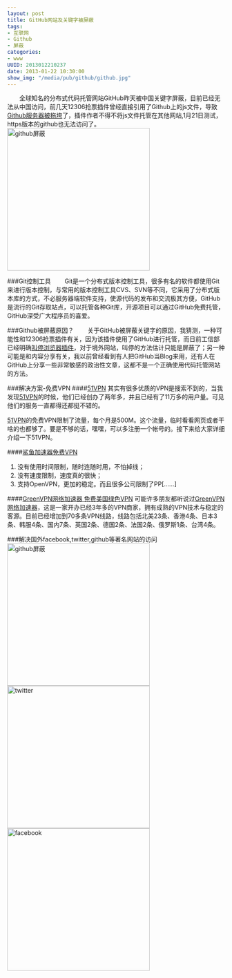 ```yaml
---
layout: post
title: GitHub网站及关键字被屏蔽
tags: 
- 互联网
- Github
- 屏蔽
categories:
- www
UUID: 2013012210237
date: 2013-01-22 10:30:00
show_img: "/media/pub/github/github.jpg"
---
```


　　全球知名的分布式代码托管网站GitHub昨天被中国关键字屏蔽，目前已经无法从中国访问，前几天12306抢票插件曾经直接引用了Github上的js文件，导致<a href="http://diy.pconline.com.cn/315/3155207.html" alt="Github服务器被拖跨" target="_bank">Github服务器被拖垮</a>了，插件作者不得不将js文件托管在其他网站,1月21日测试，https版本的github也无法访问了。
<a href="http://github.com" target="_bank">
<img src="{{site.static_url}}/media/pub/github/github.jpg" width="330px" alt="github屏蔽" class="img-center" ></img>
</a>

###Git控制工具
　　Git是一个分布式版本控制工具，很多有名的软件都使用Git来进行版本控制，与常用的版本控制工具CVS、SVN等不同，它采用了分布式版本库的方式，不必服务器端软件支持，使源代码的发布和交流极其方便，GitHub是流行的Git存取站点，可以托管各种Git库，开源项目可以通过GitHub免费托管，GitHub深受广大程序员的喜爱。

###Github被屏蔽原因？
　　关于GitHub被屏蔽关键字的原因，我猜测，一种可能性和12306抢票插件有关，因为该插件使用了GitHub进行托管，而日前工信部已经明确<a href="http://it.sohu.com/20130119/n363987456.shtml" alt="叫停浏览器抢票插件" target="_bank">叫停浏览器插件</a>，对于境外网站，叫停的方法估计只能是屏蔽了；另一种可能是和内容分享有关，我以前曾经看到有人把GitHub当Blog来用，还有人在GitHub上分享一些非常敏感的政治性文章，这都不是一个正确使用代码托管网站的方法。

###解决方案-免费VPN
####<a href="http://a.wy002.info/in.html?userid=195596" alt="51VPN" target="_bank">51VPN</a>
其实有很多优质的VPN是搜索不到的，当我发现<a href="http://a.wy002.info/in.html?userid=195596" alt="51VPN" target="_bank">51VPN</a>的时候，他们已经创办了两年多，并且已经有了11万多的用户量。可见他们的服务一直都得还都挺不错的。

<a href="http://a.wy002.info/in.html?userid=195596" alt="51VPN" target="_bank">51VPN</a>的免费VPN限制了流量，每个月是500M。这个流量，临时看看网页或者干啥的也都够了。要是不够的话，嘿嘿，可以多注册一个帐号的。接下来给大家详细介绍一下51VPN。

####<a href="http://shayunet.info/170850" alt="鲨鱼加速器免费VPN" target="_bank">鲨鱼加速器免费VPN</a>
<ol>
<li>没有使用时间限制，随时连随时用，不怕掉线；</li>
<li>没有速度限制，速度真的很快；</li>
<li>支持OpenVPN，更加的稳定。而且很多公司限制了PP[......]</li>
</ol>

####<a href="http://gjsq.me/659897" alt="GreenVPN网络加速器" target="_bank">GreenVPN网络加速器 免费美国绿色VPN</a>
可能许多朋友都听说过<a href="http://gjsq.me/659897" alt="GreenVPN网络加速器" target="_bank">GreenVPN网络加速器</a>，这是一家开办已经3年多的VPN商家，拥有成熟的VPN技术与稳定的客源。目前已经增加到70多条VPN线路，线路包括北美23条、香港4条、日本3条、韩服4条、国内7条、英国2条、德国2条、法国2条、俄罗斯1条、台湾4条。

###解决国外facebook,twitter,github等著名网站的访问
<a href="http://github.com" target="_bank">
<img src="{{site.static_url}}/media/pub/github/github-home.jpg" width="330" class="img-center" alt="github屏蔽"  ></img>
</a>
<a href="http://twitter.com" target="_bank">
<img src="{{site.static_url}}/media/pub/web/twitter.jpg" width="330px" alt="twitter" class="img-center" ></img>
</a>
<a href="http://facebook.com" target="_bank">
<img src="{{site.static_url}}/media/pub/web/facebook.jpg" width="330px" alt="facebook" class="img-center" ></img>
</a>



